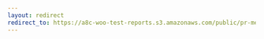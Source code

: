```yaml
---
layout: redirect
redirect_to: https://a8c-woo-test-reports.s3.amazonaws.com/public/pr-merge/41452/api/index.html
---
```

